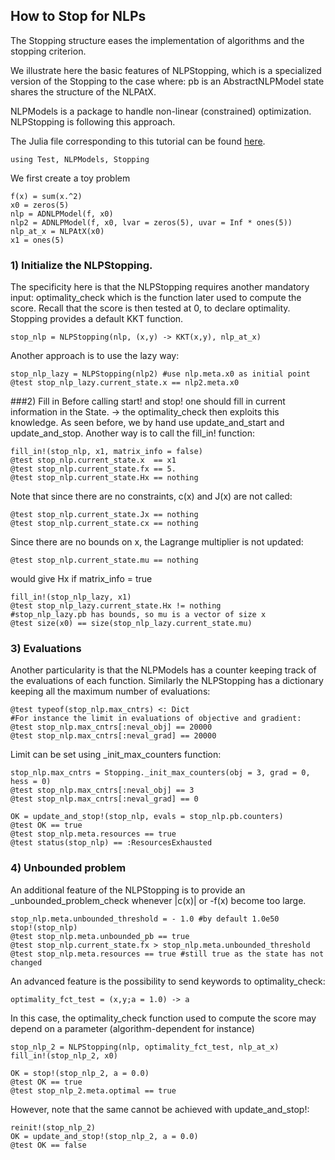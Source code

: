 ## How to Stop for NLPs

The Stopping structure eases the implementation of algorithms and the
stopping criterion.

We illustrate here the basic features of NLPStopping, which is a
specialized version of the Stopping to the case where:
pb is an AbstractNLPModel
state shares the structure of the NLPAtX.

NLPModels is a package to handle non-linear (constrained) optimization.
NLPStopping is following this approach.

The Julia file corresponding to this tutorial can be found [here](https://github.com/Goysa2/Stopping.jl/tree/master/test/examples/howtostop-nlp.jl).

```
using Test, NLPModels, Stopping
```

We first create a toy problem
```
f(x) = sum(x.^2)
x0 = zeros(5)
nlp = ADNLPModel(f, x0)
nlp2 = ADNLPModel(f, x0, lvar = zeros(5), uvar = Inf * ones(5))
nlp_at_x = NLPAtX(x0)
x1 = ones(5)
```

### 1) Initialize the NLPStopping.
The specificity here is that the NLPStopping requires another mandatory input:
optimality_check which is the function later used to compute the score.
Recall that the score is then tested at 0, to declare optimality.
Stopping provides a default KKT function.
```
stop_nlp = NLPStopping(nlp, (x,y) -> KKT(x,y), nlp_at_x)
```
Another approach is to use the lazy way:
```
stop_nlp_lazy = NLPStopping(nlp2) #use nlp.meta.x0 as initial point
@test stop_nlp_lazy.current_state.x == nlp2.meta.x0
```

###2) Fill in
Before calling start! and stop! one should fill in current information in the
State. -> the optimality_check then exploits this knowledge.
As seen before, we by hand use update_and_start and update_and_stop.
Another way is to call the fill_in! function:
```
fill_in!(stop_nlp, x1, matrix_info = false)
@test stop_nlp.current_state.x  == x1
@test stop_nlp.current_state.fx == 5.
@test stop_nlp.current_state.Hx == nothing
```
Note that since there are no constraints, c(x) and J(x) are not called:
```
@test stop_nlp.current_state.Jx == nothing
@test stop_nlp.current_state.cx == nothing
```
Since there are no bounds on x, the Lagrange multiplier is not updated:
```
@test stop_nlp.current_state.mu == nothing
```
would give Hx if matrix_info = true
```
fill_in!(stop_nlp_lazy, x1)
@test stop_nlp_lazy.current_state.Hx != nothing
#stop_nlp_lazy.pb has bounds, so mu is a vector of size x
@test size(x0) == size(stop_nlp_lazy.current_state.mu)
```

### 3) Evaluations
Another particularity is that the NLPModels has a counter keeping track of
the evaluations of each function.
Similarly the NLPStopping has a dictionary keeping all the maximum number of
evaluations:
```
@test typeof(stop_nlp.max_cntrs) <: Dict
#For instance the limit in evaluations of objective and gradient:
@test stop_nlp.max_cntrs[:neval_obj] == 20000
@test stop_nlp.max_cntrs[:neval_grad] == 20000
```

Limit can be set using \_init_max_counters function:
```
stop_nlp.max_cntrs = Stopping._init_max_counters(obj = 3, grad = 0, hess = 0)
@test stop_nlp.max_cntrs[:neval_obj] == 3
@test stop_nlp.max_cntrs[:neval_grad] == 0

OK = update_and_stop!(stop_nlp, evals = stop_nlp.pb.counters)
@test OK == true
@test stop_nlp.meta.resources == true
@test status(stop_nlp) == :ResourcesExhausted
```

### 4) Unbounded problem
An additional feature of the NLPStopping is to provide an \_unbounded_problem_check
whenever \|c(x)\| or -f(x) become too large.
```
stop_nlp.meta.unbounded_threshold = - 1.0 #by default 1.0e50
stop!(stop_nlp)
@test stop_nlp.meta.unbounded_pb == true
@test stop_nlp.current_state.fx > stop_nlp.meta.unbounded_threshold
@test stop_nlp.meta.resources == true #still true as the state has not changed
```

An advanced feature is the possibility to send keywords to optimality_check:
```
optimality_fct_test = (x,y;a = 1.0) -> a
```
In this case, the optimality_check function used to compute the score may
depend on a parameter (algorithm-dependent for instance)
```
stop_nlp_2 = NLPStopping(nlp, optimality_fct_test, nlp_at_x)
fill_in!(stop_nlp_2, x0)

OK = stop!(stop_nlp_2, a = 0.0)
@test OK == true
@test stop_nlp_2.meta.optimal == true
```
However, note that the same cannot be achieved with update_and_stop!:
```
reinit!(stop_nlp_2)
OK = update_and_stop!(stop_nlp_2, a = 0.0)
@test OK == false
```
